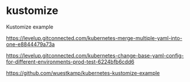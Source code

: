 # kustomize
Kustomize example

https://levelup.gitconnected.com/kubernetes-merge-multiple-yaml-into-one-e8844479a73a

https://levelup.gitconnected.com/kubernetes-change-base-yaml-config-for-different-environments-prod-test-6224bfb6cdd6

https://github.com/wuestkamp/kubernetes-kustomize-example